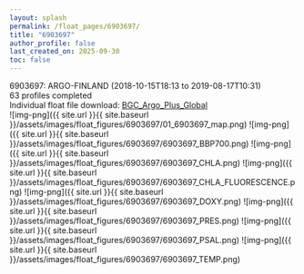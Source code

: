 ```yaml
---
layout: splash
permalink: /float_pages/6903697/
title: "6903697"
author_profile: false
last_created_on: 2025-09-30
toc: false
---
```

 
6903697: ARGO-FINLAND (2018-10-15T18:13 to 2019-08-17T10:31)\
63 profiles completed\
Individual float file download: [BGC_Argo_Plus_Global](https://ftp.soest.hawaii.edu/bgc_argo_plus/Individual_Floats/outliers_removed/6903697_Sprof_processed.nc)\
![img-png]({{ site.url }}{{ site.baseurl }}/assets/images/float_figures/6903697/01_6903697_map.png)
![img-png]({{ site.url }}{{ site.baseurl }}/assets/images/float_figures/6903697/6903697_BBP700.png)
![img-png]({{ site.url }}{{ site.baseurl }}/assets/images/float_figures/6903697/6903697_CHLA.png)
![img-png]({{ site.url }}{{ site.baseurl }}/assets/images/float_figures/6903697/6903697_CHLA_FLUORESCENCE.png)
![img-png]({{ site.url }}{{ site.baseurl }}/assets/images/float_figures/6903697/6903697_DOXY.png)
![img-png]({{ site.url }}{{ site.baseurl }}/assets/images/float_figures/6903697/6903697_PRES.png)
![img-png]({{ site.url }}{{ site.baseurl }}/assets/images/float_figures/6903697/6903697_PSAL.png)
![img-png]({{ site.url }}{{ site.baseurl }}/assets/images/float_figures/6903697/6903697_TEMP.png)

